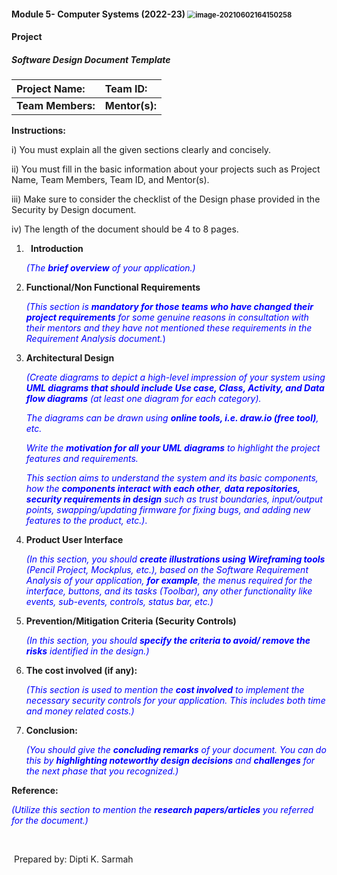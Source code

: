 #### Module 5- Computer Systems (2022-23)   																					<img src="C:\Users\SarmahDK\AppData\Roaming\Typora\typora-user-images\image-20210602164150258.png" alt="image-20210602164150258" style="zoom:80%;" />                                                                                  

#### **Project**                                          

##### **Software Design Document Template**

|Project Name:|Team ID:|
| :- | :- |
|**Team Members:**|**Mentor(s):**|
**Instructions:**

i) You must explain all the given sections clearly and concisely.

ii) You must fill in the basic information about your projects such as Project Name, Team Members, Team ID, and Mentor(s). 

iii) Make sure to consider the checklist of the Design phase provided in the Security by Design document.

iv) The length of the document should be 4 to 8 pages.

1. ` `**Introduction**

   <span style="color:blue"> *(The **brief overview** of your application.)*</span>

   

2. **Functional/Non Functional Requirements**

   <span style="color:blue">*(This section is **mandatory for those teams who have changed their project requirements** for some genuine reasons in consultation with their mentors and they have not mentioned these requirements in the Requirement Analysis document.*)</span>

   

3. **Architectural Design**

   <span style="color:blue">*(Create diagrams to depict a high-level impression of your system using **UML diagrams that should include Use case, Class, Activity, and Data flow diagrams** (at least one diagram for each category).*</span>

   <span style="color:blue">*The diagrams can be drawn using **online tools, i.e. draw.io (free tool)**, etc.* </span>

   <span style="color:blue">*Write the **motivation for all your UML diagrams** to highlight the project features and requirements.*</span>

   <span style="color:blue">*This section aims to understand the system and its basic components, how the **components interact with each other**, **data repositories, security requirements in design** such as trust boundaries, input/output points, swapping/updating firmware for fixing bugs, and adding new features to the product, etc.)*.</span>

   

4. **Product User Interface**

   <span style="color:blue">*(In this section, you should **create illustrations using Wireframing tools** (Pencil Project, Mockplus, etc.), based on the Software Requirement Analysis of your application, **for example**, the menus required for the interface, buttons, and its tasks (Toolbar),  any other functionality like events, sub-events, controls, status bar, etc.)*</span>

   

5. **Prevention/Mitigation Criteria (Security Controls)**

   <span style="color:blue">*(In this section, you should **specify the criteria to avoid/ remove the risks** identified in the design.)* </span>

   

6. **The cost involved (if any):**

   <span style="color:blue">*(This section is used to mention the **cost involved** to implement the necessary security controls for your application. *This includes both time and money related costs.*)* </span>

   

7. **Conclusion:**

   <span style="color:blue">*(You should give the **concluding remarks** of your document. *You can do this by* **highlighting noteworthy design decisions** *and* **challenges** *for the next phase that you recognized.*)*</span>

**Reference:**

<span style="color:blue">*(Utilize this section to mention the **research papers/articles** you referred for the document.)*</span>

​															

​																																											Prepared by: Dipti K. Sarmah
